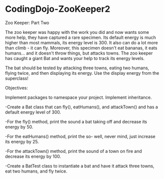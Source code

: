 # CodingDojo-ZooKeeper2
Zoo Keeper: Part Two

The zoo keeper was happy with the work you did and now wants some more help, they have captured a rare specimen. Its default energy is much higher than most mammals, its energy level is 300. It also can do a lot more than climb - it can fly. Moreover, this specimen doesn't eat bananas, it eats humans... and it doesn't throw things, but attacks towns. The zoo keeper has caught a giant Bat and wants your help to track its energy levels.

The bat should be tested by attacking three towns, eating two humans, flying twice, and then displaying its energy. Use the display energy from the superclass!

Objectives:

Implement packages to namespace your project.
Implement inheritance.

-Create a Bat class that can fly(), eatHumans(), and attackTown() and has a default energy level of 300.


-For the fly() method, print the sound a bat taking off and decrease its energy by 50.


-For the eatHumans() method, print the so- well, never mind, just increase its energy by 25.


-For the attackTown() method, print the sound of a town on fire and decrease its energy by 100.


-Create a BatTest class to instantiate a bat and have it attack three towns, eat two humans, and fly twice.

